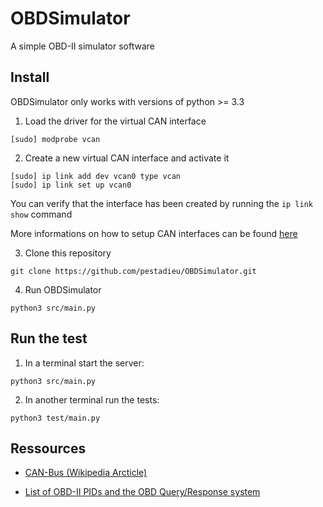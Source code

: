 # OBDSimulator

A simple OBD-II simulator software

## Install

OBDSimulator only works with versions of python >= 3.3

1. Load the driver for the virtual CAN interface

```
[sudo] modprobe vcan
```

2. Create a new virtual CAN interface and activate it

```
[sudo] ip link add dev vcan0 type vcan
[sudo] ip link set up vcan0
```
You can verify that the interface has been created by running the ```ip link show``` command

More informations on how to setup CAN interfaces can be found [here](https://elinux.org/Bringing_CAN_interface_up)

3. Clone this repository

```
git clone https://github.com/pestadieu/OBDSimulator.git
```

4. Run OBDSimulator

```
python3 src/main.py
```

## Run the test

1. In a terminal start the server:

```
python3 src/main.py
```

2. In another terminal run the tests:

```
python3 test/main.py
```

## Ressources

* [CAN-Bus (Wikipedia Arcticle)](https://en.wikipedia.org/wiki/CAN_bus)

* [List of OBD-II PIDs and the OBD Query/Response system](https://en.wikipedia.org/wiki/OBD-II_PIDs)

 
